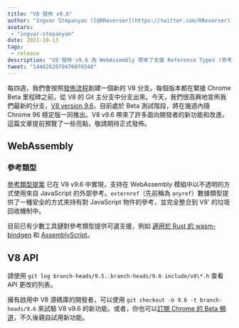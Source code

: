 ```yaml
---
title: "V8 發佈 v9.6"
author: "Ingvar Stepanyan ([@RReverser](https://twitter.com/RReverser))"
avatars:
 - "ingvar-stepanyan"
date: 2021-10-13
tags:
 - release
description: "V8 發佈 v9.6 為 WebAssembly 帶來了支援 Reference Types (參考類型) 的功能。"
tweet: "1448262079476076548"
---
```

每四週，我們會按照[發佈流程](https://v8.dev/docs/release-process)創建一個新的 V8 分支。每個版本都在緊接 Chrome Beta 里程碑之前，從 V8 的 Git 主分支中分支出來。今天，我們很高興地宣佈我們最新的分支，[V8 version 9.6](https://chromium.googlesource.com/v8/v8.git/+log/branch-heads/9.6)，目前處於 Beta 測試階段，將在幾週內隨 Chrome 96 穩定版一同推出。V8 v9.6 帶來了許多面向開發者的新功能和改進。這篇文章提前預覽了一些亮點，敬請期待正式發佈。

<!--truncate-->
## WebAssembly

### 參考類型

[參考類型提案](https://github.com/WebAssembly/reference-types/blob/master/proposals/reference-types/Overview.md) 已在 V8 v9.6 中實現，支持在 WebAssembly 模組中以不透明的方式使用來自 JavaScript 的外部參考。`externref`（先前稱為 `anyref`）數據類型提供了一種安全的方式來持有對 JavaScript 物件的參考，並完全整合到 V8' 的垃圾回收機制中。

目前已有少數工具鏈對參考類型提供可選支援，例如 [適用於 Rust 的 wasm-bindgen](https://rustwasm.github.io/wasm-bindgen/reference/reference-types.html) 和 [AssemblyScript](https://www.assemblyscript.org/compiler.html#command-line-options)。

## V8 API

請使用 `git log branch-heads/9.5..branch-heads/9.6 include/v8\*.h` 查看 API 更改的列表。

擁有啟用中 V8 源碼庫的開發者，可以使用 `git checkout -b 9.6 -t branch-heads/9.6` 來試驗 V8 v9.6 的新功能。或者，你也可以[訂閱 Chrome 的 Beta 頻道](https://www.google.com/chrome/browser/beta.html)，不久後親自試用新功能。
